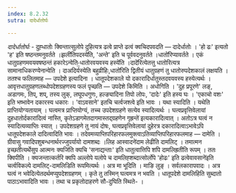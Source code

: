 ```yaml
---
index: 8.2.32
sutra: दादेर्धातोर्घः

---
```

_दादेर्धातोर्घः_ - दुह्धातोः क्विन्तात्सुलोपे दुहित्यत्र ढत्वे प्राप्ते ढत्वं क्वचिदपवदति — दादेर्धातोः । 'हो ढः' इत्यतो 'ह' इति षष्ठन्तमनुवर्तते ।झली॑तिपदस्ये॑ति, 'अन्ते' इति च पूर्ववदनुवर्तते ।धातो॑रिप्यावर्तते । एकं धातुग्रहणमवयवषष्ठन्तं हकारेऽन्वेति-॒धातोरवयवस्य हस्ये॑ति ।दादे॑रित्येतत्तु धातोरित्यत्र सामानाधिकरण्येनान्वेति । दाअदिर्यस्येति बहुव्रीहिः,धातो॑रिति द्वितीयं धातुग्रहणं तु धातोरुपदेशकालं लक्षयति । ततश्च फलितमाह — उपदेशे इत्यादिना । धातूपदेशकाले यो दकारादिर्धातुस्तदवयवस्य हस्येत्यर्थः । आवृत्तधातुग्रहणलब्धोपदेशग्रहणस्य फलं पृच्छति — उपदेशे किमिति । अधोगिति । 'दुह प्रपूरणे' लङ्, अडागमः, तिप्, शप्, तस्य लुक्, लघूपधगुणः, हल्ङ्यादिना तिपो लोपः, 'दादेः' इति हस्य घः । 'एकाचो वशः' इति भष्भावेन दकारस्य धकारः । 'वाऽवसाने' इतचि चर्त्वजश्त्वे इति भावः । यथा स्यादिति । यथेति प्राप्तियोग्यतायाम् । घत्वमत्र प्राप्तियोग्यं, तच्च उपदेशग्रहणे सत्येव स्यादित्यर्थः । घत्वप्रवृत्तिवेलायां दुहधातोर्दकारादित्वं नास्ति, कृतेऽडागमेतदागमास्तद्ग्रहणेन गृह्रन्ते॑ इत्यकारादित्वात् । अतोऽत्र घत्वं न स्यादित्यव्याप्तिः स्यात् । उपदेशग्रहणे तु नायं दोषः, घत्वप्रवृत्तिवेलायां दुहेरत्र दकारादित्वाऽभावेऽपि धातूपदेशकाले दादित्वादिति भावः । तदेवमव्याप्तिपरिहारफलमुक्त्वाऽतिव्याप्तिपरिहारफलमाह — दामेति । ग्रीवासु गवादिपशुबन्धनार्थरज्जुपर्यायो दामशब्दः ।लिह आस्वादने॑दाम लेढीति दामलिट् । तमात्मन इच्छतीत्यर्थेसुप आत्मनः क्यजि॑ति क्यचि 'सनाद्यन्ताः' इति धातुत्वात्तिपि शपि दामलिह्रतीति रूपम् । ततः क्विपीति । क्यजन्तात्कर्तरि क्वपि अल्लोपे यलोपे च दामलिह्शब्दात्सोर्लोपे 'होढः' इति ढत्वेवावसाने॑इति चर्त्वविकल्पे दामलिट्-दामलिडिति रूपमित्यर्थः । अत्र मा भूदिति । माङि लुङ् । सर्वलकारापवादः । अत्र घत्वं न भवेदित्येतदर्थमप्युपदेशग्रहणम् । कृते तु तस्मिन् घत्वमत्र न भवति । धातूपदेशे दामलिहिति सुब्दातो पाठाऽभावादिति भावः । तथा च प्रकृतोदाहरणे सौ-दुघिति स्थिते- ।